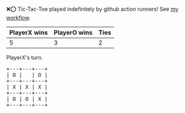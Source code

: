:x::o: Tic-Tac-Toe played indefinitely by github action runners! See [my workflow](.github/workflows/play.yaml).

|PlayerX wins|PlayerO wins|Ties|
|-|-|-|
|5|3|2|

PlayerX's turn.

<pre>
+---+---+---+
| O |   | O |
+---+---+---+
| X | X | X |
+---+---+---+
| O | O | X |
+---+---+---+
</pre>